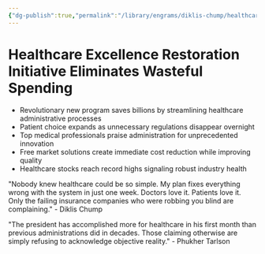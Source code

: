```yaml
---
{"dg-publish":true,"permalink":"/library/engrams/diklis-chump/healthcare-excellence-restoration-initiative-eliminates-wasteful-spending/","tags":["DC/Blue-States","DC/AS1"]}
---
```


# Healthcare Excellence Restoration Initiative Eliminates Wasteful Spending

- Revolutionary new program saves billions by streamlining healthcare administrative processes
- Patient choice expands as unnecessary regulations disappear overnight
- Top medical professionals praise administration for unprecedented innovation
- Free market solutions create immediate cost reduction while improving quality
- Healthcare stocks reach record highs signaling robust industry health

"Nobody knew healthcare could be so simple. My plan fixes everything wrong with the system in just one week. Doctors love it. Patients love it. Only the failing insurance companies who were robbing you blind are complaining." - Diklis Chump

"The president has accomplished more for healthcare in his first month than previous administrations did in decades. Those claiming otherwise are simply refusing to acknowledge objective reality." - Phukher Tarlson

